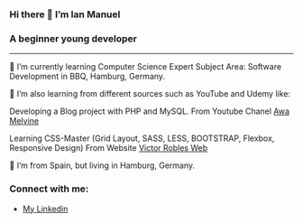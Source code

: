 ### Hi there 👋 I’m Ian Manuel
### A beginner young developer
***

 🌱 I’m currently learning Computer Science Expert Subject Area: Software Development in BBQ, Hamburg, Germany.
  
 🌱 I’m also learning from different sources such as YouTube and Udemy like:
  
 Developing a Blog project with PHP and MySQL. From Youtube Chanel [Awa Melvine](https://youtu.be/fPYOhQn95fw?si=F2SuYZ2oMKJD29vC)
  
 Learning CSS-Master (Grid Layout, SASS, LESS, BOOTSTRAP, Flexbox, Responsive Design) From Website [Victor Robles Web](https://victorroblesweb.es/academy/)

 💬 I’m from Spain, but living in Hamburg, Germany.

### Connect with me:
- [My Linkedin](http://www.linkedin.com/in/ian-paniagua)


<!--
**IanPaniagua/IanPaniagua** is a ✨ _special_ ✨ repository because its `README.md` (this file) appears on your GitHub profile.

Here are some ideas to get you started:

- 🔭 I’m currently working on ...
- 🌱 I’m currently learning ...
- 👯 I’m looking to collaborate on ...
- 🤔 I’m looking for help with ...
- 💬 Ask me about ...
- 📫 How to reach me: ...
- 😄 Pronouns: ...
- ⚡ Fun fact: ...
-->
